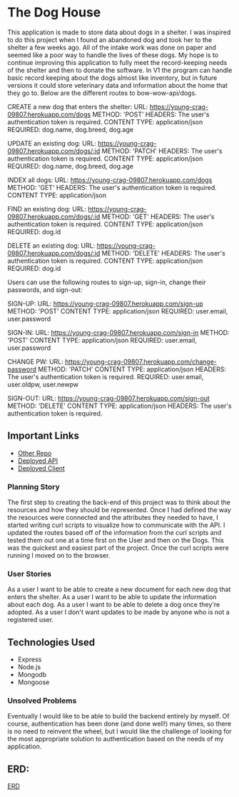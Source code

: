 # The Dog House
This application is made to store data about dogs in a shelter. I was inspired to do this project when I found an abandoned dog and took her to the shelter a few weeks ago. All of the intake work was done on paper and seemed like a poor way to handle the lives of these dogs. My hope is to continue improving this application to fully meet the record-keeping needs of the shelter and then to donate the software. In V1 the program can handle basic record keeping about the dogs almost like inventory, but in future versions it could store veterinary data and information about the home that they go to. Below are the different routes to bow-wow-api/dogs.

CREATE a new dog that enters the shelter:
URL:  https://young-crag-09807.herokuapp.com/dogs
METHOD: 'POST'
HEADERS: The user's authentication token is required.
CONTENT TYPE: application/json
REQUIRED: dog.name, dog.breed, dog.age

UPDATE an existing dog:
URL:  https://young-crag-09807.herokuapp.com/dogs/:id
METHOD: 'PATCH'
HEADERS: The user's authentication token is required.
CONTENT TYPE: application/json
REQUIRED: dog.name, dog.breed, dog.age

INDEX all dogs:
URL:  https://young-crag-09807.herokuapp.com/dogs
METHOD: 'GET'
HEADERS: The user's authentication token is required.
CONTENT TYPE: application/json

FIND an existing dog:
URL:  https://young-crag-09807.herokuapp.com/dogs/:id
METHOD: 'GET'
HEADERS: The user's authentication token is required.
CONTENT TYPE: application/json
REQUIRED: dog.id

DELETE an existing dog:
URL:  https://young-crag-09807.herokuapp.com/dogs/:id
METHOD: 'DELETE'
HEADERS: The user's authentication token is required.
CONTENT TYPE: application/json
REQUIRED: dog.id

Users can use the following routes to sign-up, sign-in, change their passwords, and sign-out:

SIGN-UP:
URL:  https://young-crag-09807.herokuapp.com/sign-up
METHOD: 'POST'
CONTENT TYPE: application/json
REQUIRED: user.email, user.password

SIGN-IN:
URL:  https://young-crag-09807.herokuapp.com/sign-in
METHOD: 'POST'
CONTENT TYPE: application/json
REQUIRED: user.email, user.password

CHANGE PW:
URL:  https://young-crag-09807.herokuapp.com/change-password
METHOD: 'PATCH'
CONTENT TYPE: application/json
HEADERS: The user's authentication token is required.
REQUIRED: user.email, user.oldpw, user.newpw

SIGN-OUT:
URL:  https://young-crag-09807.herokuapp.com/sign-out
METHOD: 'DELETE'
CONTENT TYPE: application/json
HEADERS: The user's authentication token is required.

## Important Links
- [Other Repo](https://github.com/CjeanHen/inTheDogHouse)
- [Deployed API](https://young-crag-09807.herokuapp.com/)
- [Deployed Client](https://cjeanhen.github.io/inTheDogHouse/)

### Planning Story
The first step to creating the back-end of this project was to think about the resources and how they should be represented. Once I had defined the way the resources were connected and the attributes they needed to have, I started writing curl scripts to visualize how to communicate with the API. I updated the routes based off of the information from the curl scripts and tested them out one at a time first on the User and then on the Dogs. This was the quickest and easiest part of the project. Once the curl scripts were running I moved on to the browser.

### User Stories
As a user I want to be able to create a new document for each new dog that enters the shelter.
As a user I want to be able to update the information about each dog.
As a user I want to be able to delete a dog once they're adopted.
As a user I don't want updates to be made by anyone who is not a registered user.

## Technologies Used
- Express
- Node.js
- Mongodb
- Mongoose

### Unsolved Problems
Eventually I would like to be able to build the backend entirely by myself. Of course, authentication has been done (and done well!) many times, so there is no need to reinvent the wheel, but I would like the challenge of looking for the most appropriate solution to authentication based on the needs of my application.

## ERD:
[ERD](https://photos.app.goo.gl/ao5PoKznU934fQhG6)
